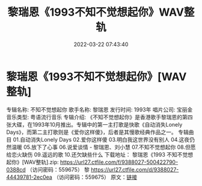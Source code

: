 ﻿---
title: 黎瑞恩《1993不知不觉想起你》WAV整轨
date: 2022-03-22 07:43:40
categories: WAV车载音乐、镜像
tags: 华语中文
---
# 黎瑞恩《1993不知不觉想起你》[WAV整轨]

专辑名称: 不知不觉想起你
歌手名称: 黎瑞恩
发行时间: 1993年
唱片公司: 宝丽金
音乐类型: 粤语流行音乐
专辑介绍:
《不知不觉想起你》是香港歌手黎瑞恩的第四张大碟，在1993年10月推出。专辑中的第一主打歌是快歌《自动消失Lonely
Days》，而第二主打歌则是《爱你这样傻》，后者是其慢歌经典作品之一。
专辑曲目
01.自动消失Lonely Days
02.爱你这样傻
03.明白我这世界没有别人
04.这夜仍然温暖
05.放下了心事
06.说爱谈情 - 黎瑞恩、刘小慧
07.不知不觉想起你
08.但愿给恋火缺伤
09.遥远的歌
10.还欠缺些什么
下载地址：
黎瑞恩《1993 不知不觉想起你》[WAV整轨].zip: https://url27.ctfile.com/f/9388027-500422790-0388cd
（访问密码：559675）
黎
https://url27.ctfile.com/d/9388027-44439781-2ec0ea
（访问密码：559675）
原文：[链接](https://blog.sina.com.cn/s/blog_1647c7e7601030wbb.html)